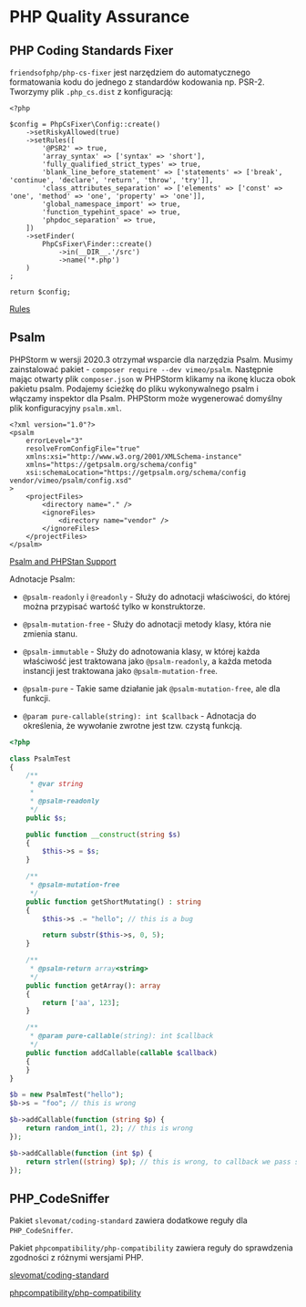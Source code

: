 # PHP Quality Assurance

## PHP Coding Standards Fixer

`friendsofphp/php-cs-fixer` jest narzędziem do automatycznego formatowania kodu do jednego z standardów kodowania np. PSR-2. Tworzymy plik `.php_cs.dist` z konfiguracją:

```
<?php

$config = PhpCsFixer\Config::create()
    ->setRiskyAllowed(true)
    ->setRules([
        '@PSR2' => true,
        'array_syntax' => ['syntax' => 'short'],
        'fully_qualified_strict_types' => true,
        'blank_line_before_statement' => ['statements' => ['break', 'continue', 'declare', 'return', 'throw', 'try']],
        'class_attributes_separation' => ['elements' => ['const' => 'one', 'method' => 'one', 'property' => 'one']],
        'global_namespace_import' => true,
        'function_typehint_space' => true,
        'phpdoc_separation' => true,
    ])
    ->setFinder(
        PhpCsFixer\Finder::create()
            ->in(__DIR__.'/src')
            ->name('*.php')
    )
;

return $config;

```

[Rules](https://cs.symfony.com/doc/rules/index.html)

## Psalm

PHPStorm w wersji 2020.3 otrzymał wsparcie dla narzędzia Psalm. Musimy zainstalować pakiet - `composer require --dev vimeo/psalm`. Następnie mając otwarty plik `composer.json` w PHPStorm klikamy na ikonę klucza obok pakietu psalm. Podajemy ścieżkę do pliku wykonywalnego psalm i włączamy inspektor dla Psalm. PHPStorm może wygenerować domyślny plik konfiguracyjny `psalm.xml`.

```
<?xml version="1.0"?>
<psalm
    errorLevel="3"
    resolveFromConfigFile="true"
    xmlns:xsi="http://www.w3.org/2001/XMLSchema-instance"
    xmlns="https://getpsalm.org/schema/config"
    xsi:schemaLocation="https://getpsalm.org/schema/config vendor/vimeo/psalm/config.xsd"
>
    <projectFiles>
        <directory name="." />
        <ignoreFiles>
            <directory name="vendor" />
        </ignoreFiles>
    </projectFiles>
</psalm>

```

[Psalm and PHPStan Support](https://www.jetbrains.com/phpstorm/whatsnew/#psalm-and-phpstan-support)

Adnotacje Psalm:

* `@psalm-readonly` i `@readonly` - Służy do adnotacji właściwości, do której można przypisać wartość tylko w konstruktorze.

* `@psalm-mutation-free` - Służy do adnotacji metody klasy, która nie zmienia stanu.

* `@psalm-immutable` - Służy do adnotowania klasy, w której każda właściwość jest traktowana jako `@psalm-readonly`, a każda metoda instancji jest traktowana jako `@psalm-mutation-free`.

* `@psalm-pure` - Takie same działanie jak `@psalm-mutation-free`, ale dla funkcji.

* `@param pure-callable(string): int $callback` - Adnotacja do określenia, że wywołanie zwrotne jest tzw. czystą funkcją.


``` php
<?php

class PsalmTest
{
    /**
     * @var string
     *
     * @psalm-readonly
     */
    public $s;

    public function __construct(string $s)
    {
        $this->s = $s;
    }

    /**
     * @psalm-mutation-free
     */
    public function getShortMutating() : string
    {
        $this->s .= "hello"; // this is a bug

        return substr($this->s, 0, 5);
    }

    /**
     * @psalm-return array<string>
     */
    public function getArray(): array
    {
        return ['aa', 123];
    }

    /**
     * @param pure-callable(string): int $callback
     */
    public function addCallable(callable $callback)
    {
    }
}

$b = new PsalmTest("hello");
$b->s = "foo"; // this is wrong

$b->addCallable(function (string $p) {
    return random_int(1, 2); // this is wrong
});

$b->addCallable(function (int $p) {
    return strlen((string) $p); // this is wrong, to callback we pass string not int
});

```

## PHP_CodeSniffer

Pakiet `slevomat/coding-standard` zawiera dodatkowe reguły dla `PHP_CodeSniffer`.

Pakiet `phpcompatibility/php-compatibility` zawiera reguły do sprawdzenia zgodności z różnymi wersjami PHP.

[slevomat/coding-standard](https://github.com/slevomat/coding-standard)

[phpcompatibility/php-compatibility](https://github.com/PHPCompatibility/PHPCompatibility)
